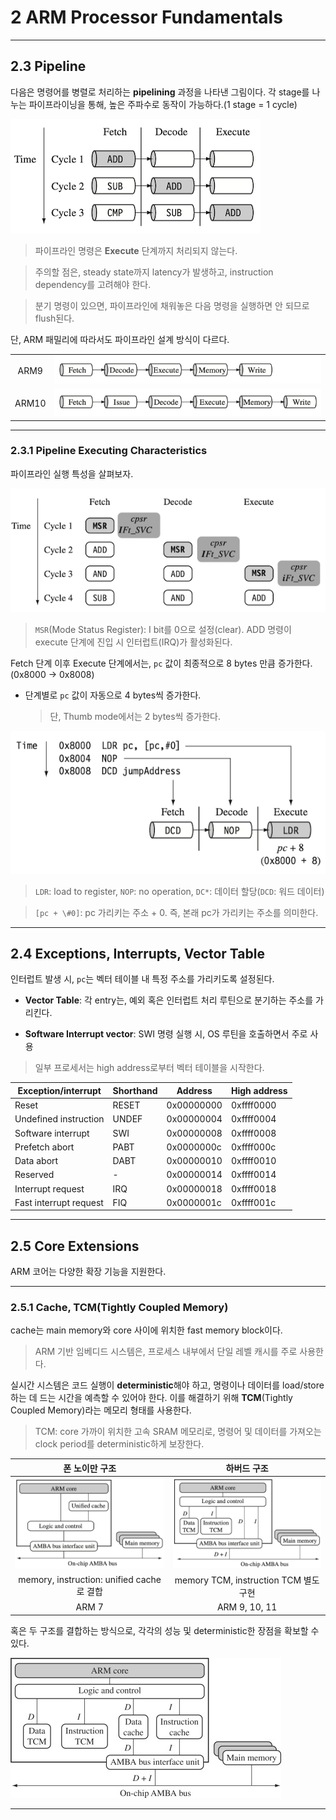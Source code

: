 # 2 ARM Processor Fundamentals

---

## 2.3 Pipeline

다음은 명령어를 병렬로 처리하는 **pipelining** 과정을 나타낸 그림이다. 각 stage를 나누는 파이프라이닝을 통해, 높은 주파수로 동작이 가능하다.(1 stage = 1 cycle)

![pipeline](images/pipeline_example.png)

> 파이프라인 명령은 **Execute** 단계까지 처리되지 않는다.

> 주의할 점은, steady state까지 latency가 발생하고, instruction dependency를 고려해야 한다.

> 분기 명령이 있으면, 파이프라인에 채워놓은 다음 명령을 실행하면 안 되므로 flush된다.

단, ARM 패밀리에 따라서도 파이프라인 설계 방식이 다르다.

| | |
| :---: | --- |
| ARM9 | ![ARM9 pipeline](images/ARM9_pipeline.png) |
| ARM10 | ![ARM10 pipeline](images/ARM10_pipeline.png) |

---

### 2.3.1 Pipeline Executing Characteristics

파이프라인 실행 특성을 살펴보자.

![ARM instruction sequence](images/pipeline_example_2.png)

> `MSR`(Mode Status Register): I bit를 0으로 설정(clear). ADD 명령이 execute 단계에 진입 시 인터럽트(IRQ)가 활성화된다.

Fetch 단계 이후 Execute 단계에서는, `pc` 값이 최종적으로 8 bytes 만큼 증가한다.(0x8000 $\rightarrow$ 0x8008)

- 단계별로 `pc` 값이 자동으로 4 bytes씩 증가한다. 

  > 단, Thumb mode에서는 2 bytes씩 증가한다.

![pc = address + 9](images/pipeline_example_3.png)

> `LDR`: load to register, `NOP`: no operation, `DC*`: 데이터 할당(`DCD`: 워드 데이터)

> `[pc + \#0]`: pc 가리키는 주소 + 0. 즉, 본래 pc가 가리키는 주소를 의미한다.

---

## 2.4 Exceptions, Interrupts, Vector Table

인터럽트 발생 시, `pc`는 벡터 테이블 내 특정 주소를 가리키도록 설정된다.

- **Vector Table**: 각 entry는, 예외 혹은 인터럽트 처리 루틴으로 분기하는 주소를 가리킨다.

- **Software Interrupt vector**: SWI 명령 실행 시, OS 루틴을 호출하면서 주로 사용

> 일부 프로세서는 high address로부터 벡터 테이블을 시작한다.

| Exception/interrupt | Shorthand | Address | High address |
| --- | --- | --- | --- |
| Reset | RESET | 0x00000000 | 0xffff0000 |
| Undefined instruction | UNDEF | 0x00000004 | 0xffff0004 |
| Software interrupt | SWI | 0x00000008 | 0xffff0008 |
| Prefetch abort | PABT | 0x0000000c | 0xffff000c |
| Data abort | DABT | 0x00000010 | 0xffff0010 |
| Reserved | - | 0x00000014 | 0xffff0014 |
| Interrupt request | IRQ | 0x00000018 | 0xffff0018 |
| Fast interrupt request | FIQ | 0x0000001c | 0xffff001c |

---

## 2.5 Core Extensions

ARM 코어는 다양한 확장 기능을 지원한다.

---

### 2.5.1 Cache, TCM(Tightly Coupled Memory)

cache는 main memory와 core 사이에 위치한 fast memory block이다.

> ARM 기반 임베디드 시스템은, 프로세스 내부에서 단일 레벨 캐시를 주로 사용한다.

실시간 시스템은 코드 실행이 **deterministic**해야 하고, 명령이나 데이터를 load/store하는 데 드는 시간을 예측할 수 있어야 한다. 이를 해결하기 위해 **TCM**(Tightly Coupled Memory)라는 메모리 형태를 사용한다. 

> TCM: core 가까이 위치한 고속 SRAM 메모리로, 명령어 및 데이터를 가져오는 clock period를 deterministic하게 보장한다.

| 폰 노이만 구조 | 하버드 구조 |
| :---: | :---: |
| ![Von Neumann](images/Von_Neumann_architecture.png) | ![Harvard](images/Harvard_architecture.png) |
| memory, instruction: unified cache로 결합 | memory TCM, instruction TCM 별도 구현 |
| ARM 7 | ARM 9, 10, 11 |

혹은 두 구조를 결합하는 방식으로, 각각의 성능 및 deterministic한 장점을 확보할 수 있다.

![hybrid](images/hybrid_architecture.jpg)

---